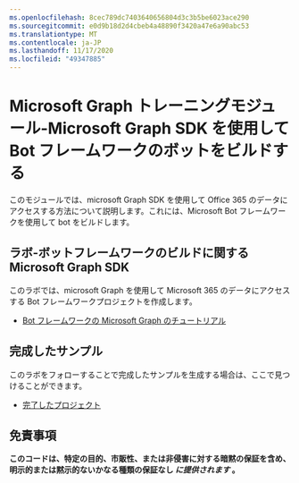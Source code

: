 ```yaml
---
ms.openlocfilehash: 8cec789dc7403640656804d3c3b5be6023ace290
ms.sourcegitcommit: e0d9b18d2d4cbeb4a48890f3420a47e6a90abc53
ms.translationtype: MT
ms.contentlocale: ja-JP
ms.lasthandoff: 11/17/2020
ms.locfileid: "49347885"
---
```

# <a name="microsoft-graph-training-module---build-bot-framework-bots-with-the-microsoft-graph-sdk"></a>Microsoft Graph トレーニングモジュール-Microsoft Graph SDK を使用して Bot フレームワークのボットをビルドする

このモジュールでは、microsoft Graph SDK を使用して Office 365 のデータにアクセスする方法について説明します。これには、Microsoft Bot フレームワークを使用して bot をビルドします。

## <a name="lab---build-bot-framework-obts-with-the-microsoft-graph-sdk"></a>ラボ-ボットフレームワークのビルドに関する Microsoft Graph SDK

このラボでは、microsoft Graph を使用して Microsoft 365 のデータにアクセスする Bot フレームワークプロジェクトを作成します。

- [Bot フレームワークの Microsoft Graph のチュートリアル](https://docs.microsoft.com/graph/tutorials/bot-framework)

## <a name="completed-sample"></a>完成したサンプル

このラボをフォローすることで完成したサンプルを生成する場合は、ここで見つけることができます。

- [完了したプロジェクト](demo)

## <a name="disclaimer"></a>免責事項

**このコードは、特定の目的、市販性、または非侵害に対する暗黙の保証を含め、明示的または黙示的ないかなる種類の保証なし _に提供されます_ 。**

